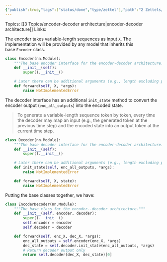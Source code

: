 ```yaml
---
{"publish":true,"tags":["status/done","type/zettel"],"path":"2 Zettels/encoder-decoder architecture boilerplate pytorch.md","permalink":"/2-zettels/encoder-decoder-architecture-boilerplate-pytorch/","PassFrontmatter":true}
---
```



Topics: [[3 Topics/encoder-decoder architecture\|encoder-decoder architecture]]
Links:

The encoder takes variable-length sequences as input `X`. The implementation will be provided by any model that inherits this base `Encoder` class.

```python
class Encoder(nn.Module):
    """The base encoder interface for the encoder-decoder architecture."""
    def __init__(self):
        super().__init__()

    # Later there can be additional arguments (e.g., length excluding padding)
    def forward(self, X, *args):
        raise NotImplementedError
```

The decoder interface has an additional `init_state` method to convert the encoder output (`enc_all_outputs`) into the encoded state.
> To generate a variable-length sequence token by token, every time the decoder may map an input (e.g., the generated token at the previous time step) and the encoded state into an output token at the current time step.

```python
class Decoder(nn.Module):
    """The base decoder interface for the encoder-decoder architecture."""
    def __init__(self):
        super().__init__()

    # Later there can be additional arguments (e.g., length excluding padding)
    def init_state(self, enc_all_outputs, *args):
        raise NotImplementedError

    def forward(self, X, state):
        raise NotImplementedError
```

Putting the base classes together, we have:

```python
class EncoderDecoder(nn.Module):  
    """The base class for the encoder--decoder architecture."""
    def __init__(self, encoder, decoder):
        super().__init__()
        self.encoder = encoder
        self.decoder = decoder

    def forward(self, enc_X, dec_X, *args):
        enc_all_outputs = self.encoder(enc_X, *args)
        dec_state = self.decoder.init_state(enc_all_outputs, *args)
        # Return decoder output only
        return self.decoder(dec_X, dec_state)[0]
```